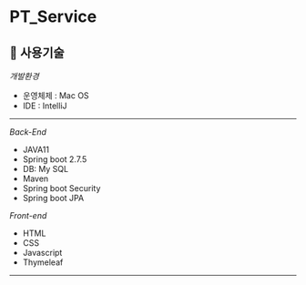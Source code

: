 # PT_Service

:hammer: 사용기술
--------------------------
*개발환경*
- 운영체제 : Mac OS
- IDE : IntelliJ
--------------------------
*Back-End*

- JAVA11
- Spring boot 2.7.5
- DB: My SQL
- Maven
- Spring boot Security
- Spring boot JPA

*Front-end*

- HTML
- CSS
- Javascript
- Thymeleaf
------------------------------
